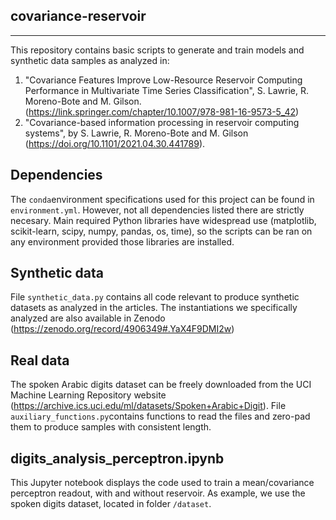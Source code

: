 ## covariance-reservoir
----------------------
This repository contains basic scripts to generate and train models and synthetic data samples as analyzed in:
1. "Covariance Features Improve Low-Resource Reservoir Computing Performance in Multivariate Time Series Classification", S. Lawrie, R. Moreno-Bote and M. Gilson. (https://link.springer.com/chapter/10.1007/978-981-16-9573-5_42)
2.  "Covariance-based information processing in reservoir computing systems", by S. Lawrie, R. Moreno-Bote and M. Gilson (https://doi.org/10.1101/2021.04.30.441789).

## Dependencies
The `conda`environment specifications used for this project can be found in `environment.yml`. However, not all dependencies listed there are strictly necesary.
Main required Python libraries have widespread use (matplotlib, scikit-learn, scipy, numpy, pandas, os, time), so the scripts can be ran on any environment provided those libraries are installed.

## Synthetic data
File `synthetic_data.py` contains all code relevant to produce synthetic datasets as analyzed in the articles. The instantiations we specifically analyzed are also available in Zenodo (https://zenodo.org/record/4906349#.YaX4F9DMI2w)

## Real data
The spoken Arabic digits dataset can be freely downloaded from the UCI Machine Learning Repository website (https://archive.ics.uci.edu/ml/datasets/Spoken+Arabic+Digit). File `auxiliary_functions.py`contains functions to read the files and zero-pad them to produce samples with consistent length.

## digits_analysis_perceptron.ipynb
This Jupyter notebook displays the code used to train a mean/covariance perceptron readout, with and without reservoir. As example, we use the spoken digits dataset, located in folder `/dataset`.
